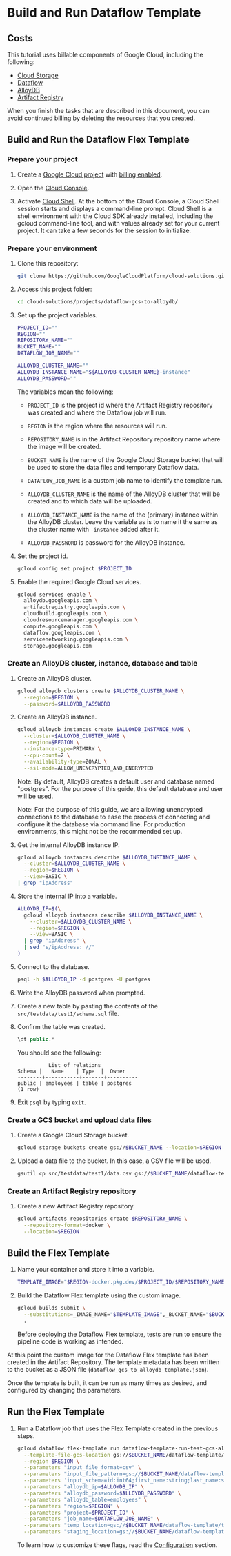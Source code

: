 # Build and Run Dataflow Template

## Costs

This tutorial uses billable components of Google Cloud, including the following:

*   [Cloud Storage](https://cloud.google.com/storage/pricing)
*   [Dataflow](https://cloud.google.com/dataflow/pricing)
*   [AlloyDB](https://cloud.google.com/alloydb/pricing)
*   [Artifact Registry](https://cloud.google.com/artifact-registry/pricing)

When you finish the tasks that are described in this document, you can avoid
continued billing by deleting the resources that you created.

## Build and Run the Dataflow Flex Template

### Prepare your project

1.  Create a
    [Google Cloud project](https://console.cloud.google.com/projectselector2/home/dashboard)
    with
    [billing enabled](https://support.google.com/cloud/answer/6293499#enable-billing).

1.  Open the [Cloud Console](https://console.cloud.google.com/).

1.  Activate [Cloud Shell](https://console.cloud.google.com/?cloudshell=true).
    At the bottom of the Cloud Console, a Cloud Shell session starts and
    displays a command-line prompt. Cloud Shell is a shell environment with the
    Cloud SDK already installed, including the gcloud command-line tool, and
    with values already set for your current project. It can take a few seconds
    for the session to initialize.

### Prepare your environment

1.  Clone this repository:

    ```bash
    git clone https://github.com/GoogleCloudPlatform/cloud-solutions.git
    ```

1.  Access this project folder:

    ```bash
    cd cloud-solutions/projects/dataflow-gcs-to-alloydb/
    ```

1.  Set up the project variables.

    ```bash
    PROJECT_ID=""
    REGION=""
    REPOSITORY_NAME=""
    BUCKET_NAME=""
    DATAFLOW_JOB_NAME=""

    ALLOYDB_CLUSTER_NAME=""
    ALLOYDB_INSTANCE_NAME="${ALLOYDB_CLUSTER_NAME}-instance"
    ALLOYDB_PASSWORD=""
    ```

    The variables mean the following:

    *   `PROJECT_ID` is the project id where the Artifact Registry repository
        was created and where the Dataflow job will run.

    *   `REGION` is the region where the resources will run.

    *   `REPOSITORY_NAME` is in the Artifact Repository repository name where
        the image will be created.

    *   `BUCKET_NAME` is the name of the Google Cloud Storage bucket that will
        be used to store the data files and temporary Dataflow data.

    *   `DATAFLOW_JOB_NAME` is a custom job name to identify the template run.

    *   `ALLOYDB_CLUSTER_NAME` is the name of the AlloyDB cluster that will be
        created and to which data will be uploaded.

    *   `ALLOYDB_INSTANCE_NAME` is the name of the (primary) instance within the
        AlloyDB cluster. Leave the variable as is to name it the same as the
        cluster name with `-instance` added after it.

    *   `ALLOYDB_PASSWORD` is password for the AlloyDB instance.

1.  Set the project id.

    ```bash
    gcloud config set project $PROJECT_ID
    ```

1.  Enable the required Google Cloud services.

    ```bash
    gcloud services enable \
      alloydb.googleapis.com \
      artifactregistry.googleapis.com \
      cloudbuild.googleapis.com \
      cloudresourcemanager.googleapis.com \
      compute.googleapis.com \
      dataflow.googleapis.com \
      servicenetworking.googleapis.com \
      storage.googleapis.com
    ```

### Create an AlloyDB cluster, instance, database and table

1.  Create an AlloyDB cluster.

    ```bash
    gcloud alloydb clusters create $ALLOYDB_CLUSTER_NAME \
      --region=$REGION \
      --password=$ALLOYDB_PASSWORD
    ```

1.  Create an AlloyDB instance.

    ```bash
    gcloud alloydb instances create $ALLOYDB_INSTANCE_NAME \
      --cluster=$ALLOYDB_CLUSTER_NAME \
      --region=$REGION \
      --instance-type=PRIMARY \
      --cpu-count=2 \
      --availability-type=ZONAL \
      --ssl-mode=ALLOW_UNENCRYPTED_AND_ENCRYPTED
    ```

    Note: By default, AlloyDB creates a default user and database named
    "postgres". For the purpose of this guide, this default database and user
    will be used.

    Note: For the purpose of this guide, we are allowing unencrypted connections
    to the database to ease the process of connecting and configure it the
    database via command line. For production environments, this might not be
    the recommended set up.

1.  Get the internal AlloyDB instance IP.

    ```bash
    gcloud alloydb instances describe $ALLOYDB_INSTANCE_NAME \
      --cluster=$ALLOYDB_CLUSTER_NAME \
      --region=$REGION \
      --view=BASIC \
    | grep "ipAddress"
    ```

1.  Store the internal IP into a variable.

    ```bash
    ALLOYDB_IP=$(\
      gcloud alloydb instances describe $ALLOYDB_INSTANCE_NAME \
        --cluster=$ALLOYDB_CLUSTER_NAME \
        --region=$REGION \
        --view=BASIC \
      | grep "ipAddress" \
      | sed "s/ipAddress: //"
    )
    ```

1.  Connect to the database.

    ```bash
    psql -h $ALLOYDB_IP -d postgres -U postgres
    ```

1.  Write the AlloyDB password when prompted.

1.  Create a new table by pasting the contents of the
    `src/testdata/test1/schema.sql` file.

1.  Confirm the table was created.

    ```sql
    \dt public.*
    ```

    You should see the following:

    ```text
              List of relations
    Schema |   Name    | Type  |  Owner
    --------+-----------+-------+----------
    public | employees | table | postgres
    (1 row)
    ```

1.  Exit `psql` by typing `exit`.

### Create a GCS bucket and upload data files

1.  Create a Google Cloud Storage bucket.

    ```bash
    gcloud storage buckets create gs://$BUCKET_NAME --location=$REGION
    ```

1.  Upload a data file to the bucket. In this case, a CSV file will be used.

    ```bash
    gsutil cp src/testdata/test1/data.csv gs://$BUCKET_NAME/dataflow-template/data.csv
    ```

### Create an Artifact Registry repository

1.  Create a new Artifact Registry repository.

    ```bash
    gcloud artifacts repositories create $REPOSITORY_NAME \
      --repository-format=docker \
      --location=$REGION
    ```

## Build the Flex Template

1.  Name your container and store it into a variable.

    ```bash
    TEMPLATE_IMAGE="$REGION-docker.pkg.dev/$PROJECT_ID/$REPOSITORY_NAME/dataflow-template-gcs-to-alloydb-$(date +%s):latest"
    ```

1.  Build the Dataflow Flex template using the custom image.

    ```bash
    gcloud builds submit \
      --substitutions=_IMAGE_NAME="$TEMPLATE_IMAGE",_BUCKET_NAME="$BUCKET_NAME" \
      .
    ```

    Before deploying the Dataflow Flex template, tests are run to ensure the
    pipeline code is working as intended.

At this point the custom image for the Dataflow Flex template has been created
in the Artifact Repository. The template metadata has been written to the bucket
as a JSON file (`dataflow_gcs_to_alloydb_template.json`).

Once the template is built, it can be run as many times as desired, and
configured by changing the parameters.

## Run the Flex Template

1.  Run a Dataflow job that uses the Flex Template created in the previous
    steps.

    ```bash
    gcloud dataflow flex-template run dataflow-template-run-test-gcs-alloydb \
      --template-file-gcs-location gs://$BUCKET_NAME/dataflow-template/dataflow_gcs_to_alloydb_template.json \
      --region $REGION \
      --parameters "input_file_format=csv" \
      --parameters "input_file_pattern=gs://$BUCKET_NAME/dataflow-template/data.csv" \
      --parameters 'input_schema=id:int64;first_name:string;last_name:string;deparment:string;salary:float;hire_date:string' \
      --parameters "alloydb_ip=$ALLOYDB_IP" \
      --parameters "alloydb_password=$ALLOYDB_PASSWORD" \
      --parameters "alloydb_table=employees" \
      --parameters "region=$REGION" \
      --parameters "project=$PROJECT_ID" \
      --parameters "job_name=$DATAFLOW_JOB_NAME" \
      --parameters "temp_location=gs://$BUCKET_NAME/dataflow-template/temp" \
      --parameters "staging_location=gs://$BUCKET_NAME/dataflow-template/staging"
    ```

    To learn how to customize these flags, read the
    [Configuration](./configuration.md) section.
